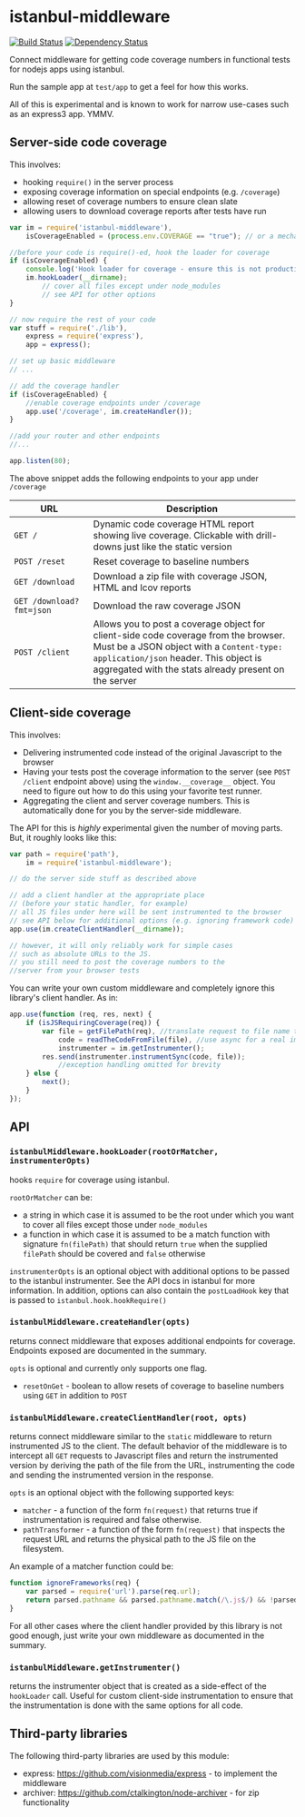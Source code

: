 istanbul-middleware
===================

[![Build Status](https://travis-ci.org/gotwarlost/istanbul-middleware.png?branch=master)](https://travis-ci.org/gotwarlost/istanbul-middleware) [![Dependency Status](https://gemnasium.com/gotwarlost/istanbul-middleware.png)](https://gemnasium.com/gotwarlost/istanbul-middleware)

Connect middleware for getting code coverage numbers in functional tests for nodejs apps using istanbul.

Run the sample app at `test/app` to get a feel for how this works.

All of this is experimental and is known to work for narrow use-cases such as an express3 app. YMMV.

Server-side code coverage
-------------------------

This involves:

* hooking `require()` in the server process
* exposing coverage information on special endpoints (e.g. `/coverage`)
* allowing reset of coverage numbers to ensure clean slate
* allowing users to download coverage reports after tests have run

```javascript
var im = require('istanbul-middleware'),
    isCoverageEnabled = (process.env.COVERAGE == "true"); // or a mechanism of your choice

//before your code is require()-ed, hook the loader for coverage
if (isCoverageEnabled) {
    console.log('Hook loader for coverage - ensure this is not production!');
    im.hookLoader(__dirname);
        // cover all files except under node_modules
        // see API for other options
}

// now require the rest of your code
var stuff = require('./lib'),
    express = require('express'),
    app = express();

// set up basic middleware
// ...

// add the coverage handler
if (isCoverageEnabled) {
    //enable coverage endpoints under /coverage
    app.use('/coverage', im.createHandler());
}

//add your router and other endpoints
//...

app.listen(80);
```

The above snippet adds the following endpoints to your app under `/coverage`

<table>
<thead>
    <tr>
        <th>URL</th>
        <th>Description</th>
    </tr>
</thead>
<tbody>
    <tr>
        <td><code>GET&nbsp;/</code></td>
        <td>
            Dynamic code coverage HTML report showing live coverage.
            Clickable  with drill-downs just like the static version
        </td>
    </tr>
    <tr>
        <td><code>POST&nbsp;/reset</code></td>
        <td>Reset coverage to baseline numbers</td>
    </tr>
    <tr>
        <td><code>GET&nbsp;/download</code></td>
        <td>Download a zip file with coverage JSON, HTML and lcov reports</td>
    </tr>
    <tr>
        <td><code>GET&nbsp;/download?fmt=json</code></td>
        <td>Download the raw coverage JSON</td>
    </tr>
    <tr>
    <tr>
        <td><code>POST&nbsp;/client</code></td>
        <td>
            Allows you to post a coverage object for client-side code coverage from the browser.
            Must be a JSON object with a <code>Content-type: application/json</code> header.
            This object is aggregated with the stats already present on the server
        </td>
    </tr>
</tbody>
</table>

Client-side coverage
--------------------

This involves:

* Delivering instrumented code instead of the original Javascript to the browser
* Having your tests post the coverage information to the server (see `POST /client` endpoint above)
using the `window.__coverage__` object. You need to figure out how to do this using your favorite test runner.
* Aggregating the client and server coverage numbers. This is automatically done for you by the server-side middleware.

The API for this is _highly_ experimental given the number of moving parts. But, it roughly looks like this:

```javascript
var path = require('path'),
    im = require('istanbul-middleware');

// do the server side stuff as described above

// add a client handler at the appropriate place
// (before your static handler, for example)
// all JS files under here will be sent instrumented to the browser
// see API below for additional options (e.g. ignoring framework code)
app.use(im.createClientHandler(__dirname));

// however, it will only reliably work for simple cases
// such as absolute URLs to the JS.
// you still need to post the coverage numbers to the
//server from your browser tests
```

You can write your own custom middleware and completely ignore this library's client handler. As in:

```javascript
app.use(function (req, res, next) {
    if (isJSRequiringCoverage(req)) {
        var file = getFilePath(req), //translate request to file name to be delivered
            code = readTheCodeFromFile(file), //use async for a real implementation
            instrumenter = im.getInstrumenter();
        res.send(instrumenter.instrumentSync(code, file));
            //exception handling omitted for brevity
    } else {
        next();
    }
});
```

API
---

### `istanbulMiddleware.hookLoader(rootOrMatcher, instrumenterOpts)`

hooks `require` for coverage using istanbul.

`rootOrMatcher` can be:

* a string in which case it is assumed to be the root under which you want to cover all files except those under `node_modules`
* a function in which case it is assumed to be a match function with signature `fn(filePath)`
that should return `true` when the supplied `filePath` should be covered and `false` otherwise

`instrumenterOpts` is an optional object with additional options to be passed to the istanbul instrumenter. See the
API docs in istanbul for more information. In addition, options can also contain the `postLoadHook` key that is
passed to `istanbul.hook.hookRequire()`


### `istanbulMiddleware.createHandler(opts)`

returns connect middleware that exposes additional endpoints for coverage. Endpoints exposed are documented in the summary.

`opts` is optional and currently only supports one flag.

* `resetOnGet` - boolean to allow resets of coverage to baseline numbers using `GET` in addition to `POST`

### `istanbulMiddleware.createClientHandler(root, opts)`

returns connect middleware similar to the `static` middleware to return instrumented JS to the client.
The default behavior of the middleware is to intercept all `GET` requests to Javascript files and return the
instrumented version by deriving the path of the file from the URL, instrumenting the code and sending the
instrumented version in the response.

`opts` is an optional object with the following supported keys:

* `matcher` - a function of the form `fn(request)` that returns true if instrumentation
is required and false otherwise.
* `pathTransformer` - a function of the form `fn(request)` that inspects the request URL
and returns the physical path to the JS file on the filesystem.

An example of a matcher function could be:

```javascript
function ignoreFrameworks(req) {
    var parsed = require('url').parse(req.url);
    return parsed.pathname && parsed.pathname.match(/\.js$/) && !parsed.pathname.match(/jquery/);
}
```

For all other cases where the client handler provided by this library is not good enough, just write your own
middleware as documented in the summary.

### `istanbulMiddleware.getInstrumenter()`

returns the instrumenter object that is created as a side-effect of the `hookLoader` call. Useful for custom
client-side instrumentation to ensure that the instrumentation is done with the same options for all code.

Third-party libraries
---------------------

The following third-party libraries are used by this module:

* express: https://github.com/visionmedia/express -  to implement the middleware
* archiver: https://github.com/ctalkington/node-archiver - for zip functionality
